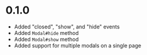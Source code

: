 # 0.1.0

- Added "closed", "show", and "hide" events
- Added `Modal#hide` method
- Added `Modal#show` method
- Added support for multiple modals on a single page